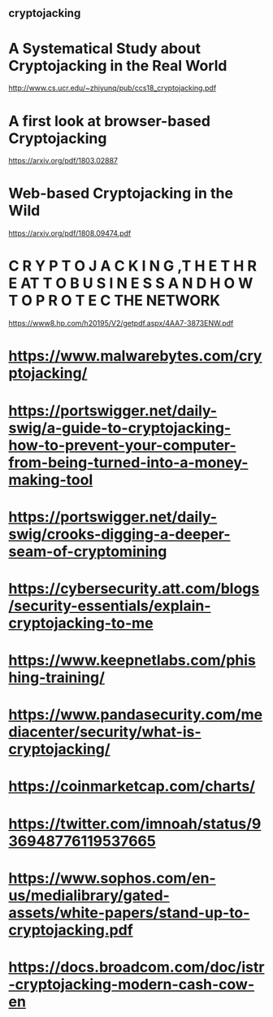 ## cryptojacking
# A Systematical Study about Cryptojacking in the Real World
http://www.cs.ucr.edu/~zhiyunq/pub/ccs18_cryptojacking.pdf  

# A first look at browser-based Cryptojacking
https://arxiv.org/pdf/1803.02887

# Web-based Cryptojacking in the Wild
https://arxiv.org/pdf/1808.09474.pdf

# C R Y P T O J A C K I N G ,T H E T H R E AT T O B U S I N E S S A N D H O W T O P R O T E C THE NETWORK
https://www8.hp.com/h20195/V2/getpdf.aspx/4AA7-3873ENW.pdf

# https://www.malwarebytes.com/cryptojacking/
# https://portswigger.net/daily-swig/a-guide-to-cryptojacking-how-to-prevent-your-computer-from-being-turned-into-a-money-making-tool
# https://portswigger.net/daily-swig/crooks-digging-a-deeper-seam-of-cryptomining
# https://cybersecurity.att.com/blogs/security-essentials/explain-cryptojacking-to-me
# https://www.keepnetlabs.com/phishing-training/
# https://www.pandasecurity.com/mediacenter/security/what-is-cryptojacking/
# https://coinmarketcap.com/charts/ 

# https://twitter.com/imnoah/status/936948776119537665
# https://www.sophos.com/en-us/medialibrary/gated-assets/white-papers/stand-up-to-cryptojacking.pdf

# https://docs.broadcom.com/doc/istr-cryptojacking-modern-cash-cow-en
